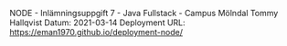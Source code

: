 NODE - Inlämningsuppgift 7 - Java Fullstack - Campus Mölndal Tommy Hallqvist Datum: 2021-03-14
Deployment URL: https://eman1970.github.io/deployment-node/

